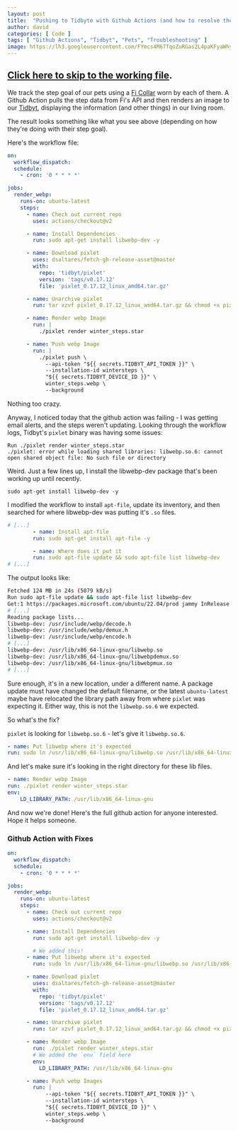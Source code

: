 ```yaml
---
layout: post
title:  "Pushing to Tidbyte with Github Actions (and how to resolve the libwebp.so.6: cannot open shared object file error)"
author: david
categories: [ Code ]
tags: [ "Github Actions", "Tidbyt", "Pets", "Troubleshooting" ]
image: https://lh3.googleusercontent.com/FYmcs4M67TqoZuRGas2L4paKFyaWhygwds3wReQiTtoFS0WyMVHDu0WWy8buGvbTAf4ZtiLJ1yEs7t562W1jARf_Ly2th1ltt3ZKfbebA5Q9UNGBRdaOMZfui_zHtYPi7Wcxti85mMMa3Z4fWks6p7T8p-c45ZviOELX7JxazRFfdFQfVswr42TXaUW7_bNCtrMAxwgAoWl2wKLldS-vBkMq32IEGkGAyQdtc9fjR0NEfcOewXa-14jFo-CNbhUvzhFrxmu6aptzpw0tgnObJsr_ybPtkLRWDQVaS_kX1VWi8POZB2aikpViVL81W-hNCSVVvHhAcYyTpNQLFo0CiiH5vq2HdlsFNCFA7Q13nGN8PxmuuPVzSez-hzFtSkcZYwQSF6MMV02nI-FSFat9J9hcEt4uKnQmwsGVrnt825-hc44DFOYdLDnAZu31jM0d7_IWLLsi2wlSu-qmk4cioB-opM5Ec3VkPSOm2P7hq0i6NWpi7NFaVViCdhbQ9fvDrNWEPAGI0xPUtGJmu_oR8iJDos3PfjJbtL4r3qCWJR3uuaVhlgsqNxkp1BhfeO9-_-PT5l_9LOShmM26C1xk1GZ2IGRsEUbZ68V16euyc0zUWHh6D7WIRXXNuzszbznBSwnl58ksE9Qr1LkUo5PnL5IxyO4RenpDaWDChdlU1rNkOayz6R4grmx2f-7IYpJOCfoLETcEWboEwe7BuHzeZgf2sqyF3RgoMtfB0g_9UlLRRjdi27cz5cSdWp5XSN91mIxnX3jJCzevfIVKy-OXeBchakDg_-rCJSMe9XejVmZsstsOmx6Vh5FrEdc3uEtwcI-g9C2j8GHpih_YboQGFLPpJXFGB81Wx5ipA4REyKz-bgj7o80QmocDw-XLYR3hBkvXnu5c0URy-qWC2tZV0aJLFrWda0advlg113H5qEJODoX-RxiS7YM6MU6dRRm7mN4-vwFvICl22xbd5FMxcrIvY7QtRnfi2U2jagIDifciMzOeIdXiYus31WbNRMxUaMVtNXVcO-fjWpceTB3CfkrSaQ=w1856-h1392-no
---
```


## [Click here to skip to the working file](#github-action-with-fixes).

We track the step goal of our pets using a [Fi Collar](https://tryfi.com/) worn by each of them. A Github Action pulls the step data from Fi's API and then renders an image to our [Tidbyt](https://tidbyt.com/), displaying the information (and other things) in our living room.

The result looks something like what you see above (depending on how they're doing with their step goal).

Here's the workflow file:

```yaml
on: 
  workflow_dispatch:
  schedule:
    - cron: '0 * * * *'

jobs:
  render_webp:
    runs-on: ubuntu-latest
    steps:
      - name: Check out current repo
        uses: actions/checkout@v2

      - name: Install Dependencies
        run: sudo apt-get install libwebp-dev -y

      - name: Download pixlet
        uses: dsaltares/fetch-gh-release-asset@master
        with:
          repo: 'tidbyt/pixlet'
          version: 'tags/v0.17.12'
          file: 'pixlet_0.17.12_linux_amd64.tar.gz'

      - name: Unarchive pixlet
        run: tar xzvf pixlet_0.17.12_linux_amd64.tar.gz && chmod +x pixlet

      - name: Render webp Image
        run: |
          ./pixlet render winter_steps.star

      - name: Push webp Image
        run: |
          ./pixlet push \
            --api-token "${{ secrets.TIDBYT_API_TOKEN }}" \
            --installation-id wintersteps \
            "${{ secrets.TIDBYT_DEVICE_ID }}" \
            winter_steps.webp \
            --background
```

Nothing too crazy.

Anyway, I noticed today that the github action was failing - I was getting email alerts, and the steps weren't updating. Looking through the workflow logs, Tidbyt's `pixlet` binary was having some issues:

```
Run ./pixlet render winter_steps.star
./pixlet: error while loading shared libraries: libwebp.so.6: cannot open shared object file: No such file or directory
```

Weird.  Just a few lines up, I install the libwebp-dev package that's been working up until recently.

```
sudo apt-get install libwebp-dev -y
```

I modified the workflow to install `apt-file`, update its inventory, and then searched for where libwebp-dev was putting it's `.so` files.

```yaml
# [...]
        - name: Install apt-file
        run: sudo apt-get install apt-file -y

        - name: Where does it put it
        run: sudo apt-file update && sudo apt-file list libwebp-dev
# [...]
```

The output looks like:

```sh
Fetched 124 MB in 24s (5079 kB/s)
Run sudo apt-file update && sudo apt-file list libwebp-dev
Get:1 https://packages.microsoft.com/ubuntu/22.04/prod jammy InRelease [10.5 kB]
# [...]
Reading package lists...
libwebp-dev: /usr/include/webp/decode.h
libwebp-dev: /usr/include/webp/demux.h
libwebp-dev: /usr/include/webp/encode.h
# [...]
libwebp-dev: /usr/lib/x86_64-linux-gnu/libwebp.so
libwebp-dev: /usr/lib/x86_64-linux-gnu/libwebpdemux.so
libwebp-dev: /usr/lib/x86_64-linux-gnu/libwebpmux.so
# [...]
```

Sure enough, it's in a new location, under a different name. A package update must have changed the default filename, or the latest `ubuntu-latest` maybe have relocated the library path away from where `pixlet` was expecting it. Either way, this is not the `libwebp.so.6` we expected.

So what's the fix?

`pixlet` is looking for `libwebp.so.6` - let's give it `libwebp.so.6`.

```yaml
- name: Put libwebp where it's expected
run: sudo ln /usr/lib/x86_64-linux-gnu/libwebp.so /usr/lib/x86_64-linux-gnu/libwebp.so.6
```

And let's make sure it's looking in the right directory for these lib files.

```yaml
- name: Render webp Image
run: ./pixlet render winter_steps.star
env: 
    LD_LIBRARY_PATH: /usr/lib/x86_64-linux-gnu
```

And now we're done! Here's the full github action for anyone interested. Hope it helps someone.

### Github Action with Fixes

```yaml
on: 
  workflow_dispatch:
  schedule:
    - cron: '0 * * * *'

jobs:
  render_webp:
    runs-on: ubuntu-latest
    steps:
      - name: Check out current repo
        uses: actions/checkout@v2

      - name: Install Dependencies
        run: sudo apt-get install libwebp-dev -y

        # We added this!
      - name: Put libwebp where it's expected
        run: sudo ln /usr/lib/x86_64-linux-gnu/libwebp.so /usr/lib/x86_64-linux-gnu/libwebp.so.6

      - name: Download pixlet
        uses: dsaltares/fetch-gh-release-asset@master
        with:
          repo: 'tidbyt/pixlet'
          version: 'tags/v0.17.12'
          file: 'pixlet_0.17.12_linux_amd64.tar.gz'

      - name: Unarchive pixlet
        run: tar xzvf pixlet_0.17.12_linux_amd64.tar.gz && chmod +x pixlet

      - name: Render webp Image
        run: ./pixlet render winter_steps.star
        # We added the `env` field here
        env: 
          LD_LIBRARY_PATH: /usr/lib/x86_64-linux-gnu

      - name: Push webp Images
        run: |
            --api-token "${{ secrets.TIDBYT_API_TOKEN }}" \
            --installation-id wintersteps \
            "${{ secrets.TIDBYT_DEVICE_ID }}" \
            winter_steps.webp \
            --background
```